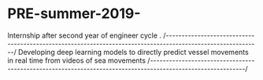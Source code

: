 # PRE-summer-2019-
Internship after second year of engineer cycle . 
/------------------------------------------------------------------------------------------------------------/
Developing deep learning models to directly predict vessel movements in real time from videos of sea movements
/------------------------------------------------------------------------------------------------------------/
